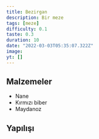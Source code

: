 ```yaml
---
title: Bezirgan
description: Bir meze
tags: [meze]
difficulty: 0.1
taste: 0.3
duration: 10
date: "2022-03-03T05:35:07.322Z"
image:
yt: []
---
```


## Malzemeler

- Nane
- Kırmızı biber
- Maydanoz

## Yapılışı
